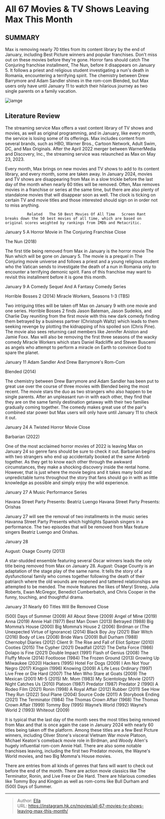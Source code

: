# All 67 Movies &amp; TV Shows Leaving Max This Month


## SUMMARY 



  Max is removing nearly 70 titles from its content library by the end of January, including Best Picture winners and popular franchises. Don&#39;t miss out on these movies before they&#39;re gone.   Horror fans should catch The Conjuring franchise installment, The Nun, before it disappears on January 5. It follows a priest and religious student investigating a nun&#39;s death in Romania, encountering a terrifying spirit.   The chemistry between Drew Barrymore and Adam Sandler shines in the rom-com Blended, but Max users only have until January 11 to watch their hilarious journey as two single parents on a family vacation.  

![iamge](https://static1.srcdn.com/wordpress/wp-content/uploads/2023/12/max_15-4.jpg)

## Literature Review



The streaming service Max offers a vast content library of TV shows and movies, as well as original programming, and in January, like every month, the service is losing some of its offerings. Max includes content from several brands, such as HBO, Warner Bros., Cartoon Network, Adult Swim, DC, and Max Originals. After the April 2022 merger between WarnerMedia and Discovery, Inc., the streaming service was relaunched as Max on May 23, 2023.




Every month, Max brings on new movies and TV shows to add to its content library, and every month, some are taken away. In January 2024, movies and TV shows are disappearing from Max in a slow trickle before the last day of the month when nearly 60 titles will be removed. Often, Max removes movies in a franchise or series at the same time, but there are also plenty of standalone movies that will disappear soon as well. The clock is ticking on certain TV and movie titles and those interested should sign on in order not to miss anything.

              Related   The 50 Best Movies Of All Time   Screen Rant breaks down the 50 best movies of all time, which are based on original scores weighted by rankings from IMDb and Metacritic.    


 January 5 
A Horror Movie in The Conjuring Franchise
   Close     




  The Nun (2018)  

The first title being removed from Max in January is the horror movie The Nun which will be gone on January 5. The movie is a prequel in The Conjuring movie universe and follows a priest and a young religious student who the Vatican sends to investigate the death of a nun in Romania only to encounter a terrifying demonic spirit. Fans of this franchise may want to revisit this installment before it is gone this month.



 January 9 
A Comedy Sequel And A Fantasy Comedy Series
          

  Horrible Bosses 2 (2014)   Miracle Workers, Seasons 1-3 (TBS)  

Two intriguing titles will be taken off Max on January 9 with one movie and one series. Horrible Bosses 2 finds Jason Bateman, Jason Sudeikis, and Charlie Day reuniting from the first movie with this new dark comedy finding them betrayed by a business partner (Christoph Waltz) which leads to them seeking revenge by plotting the kidnapping of his spoiled son (Chris Pine). The movie also sees returning cast members like Jennifer Aniston and Jamie Foxx. Max will also be removing the first three seasons of the wacky comedy Miracle Workers which stars Daniel Radcliffe and Steven Buscemi as angels who attempt to perform a miracle on Earth to convince God to spare the planet.






 January 11 
Adam Sandler And Drew Barrymore&#39;s Rom-Com
          

  Blended (2014)  

The chemistry between Drew Barrymore and Adam Sandler has been put to great use over the course of three movies with Blended being the most recent. The movie stars the duo as two strangers who also happen to be single parents. After an unpleasant run-in with each other, they find that they are on the same family destination getaway with their two families gradually coming together. The comedy makes great use of the pair&#39;s combined star power but Max users will only have until January 11 to check it out.



 January 24 
A Twisted Horror Movie
   Close     




  Barbarian (2022)  

One of the most acclaimed horror movies of 2022 is leaving Max on January 24 so genre fans should be sure to check it out. Barbarian begins with two strangers who end up accidentally booked at the same Airbnb together. As they get to know each other through the awkward circumstances, they make a shocking discovery inside the rental home. However, that is just where the movie begins and it takes many bold and unpredictable turns throughout the story that fans should go in with as little knowledge as possible and simply enjoy the wild experience.



 January 27 
A Music Performance Series
          

  Havana Street Party Presents: Beatriz Luengo   Havana Street Party Presents: Orishas  

January 27 will see the removal of two installments in the music series Havanna Street Party Presents which highlights Spanish singers in a performance. The two episodes that will be removed from Max feature singers Beatriz Luengo and Orishas.






 January 28 
 

          

  August: Osage County (2013)  

A star-studded ensemble featuring several Oscar winners leads the only title being removed from Max on January 28. August: Osage County is an adaptation of the stage play of the same name. It tells the story of a dysfunctional family who comes together following the death of their patriarch where the old wounds are reopened and tattered relationships are attempted to be mended. The movie features the likes of Meryl Streep, Julia Roberts, Ewan McGregor, Benedict Cumberbatch, and Chris Cooper in the funny, touching, and thoughtful drama.



 January 31 
Nearly 60 Titles Will Be Removed
   Close     




  (500) Days of Summer (2009)   All About Steve (2009)   Angel of Mine (2019)   Anna (2019)   Annie Hall (1977)   Best Man Down (2013)   Betrayed (1988)   Big Momma’s House (2000)   Big Momma’s House 2 (2006)   Birdman or (The Unexpected Virtue of Ignorance) (2014)   Black Boy Joy (2021)   Blair Witch (2016)   Body of Lies (2008)   Bride Wars (2009)   Bull Durham (1988)   Chernobyl Diaries (2012)   Client 9: The Rise and Fall of Eliot Spitzer (2010)   Cooties (2015)   The Cypher (2021)   Deadfall (2012)   The Delta Force (1986)   Dolapo is Fine (2021)   Double Impact (1991)   Flash of Genius (2008)   The Fluffy Movie (2014)   Footloose (1984)   The Frozen Ground (2013)   Growing Up Milwaukee (2020)   Hackers (1995)   Hotel For Dogs (2009)   I Am Not Your Negro (2017)   Kingpin (1996)   Knowing (2009)   A Life Less Ordinary (1997)   Live Free or Die Hard (2007)   The Men Who Stare at Goats (2009)   The Mexican (2001)   MI-5 (2015)   Mr. Mom (1983)   My Scientology Movie (2017)   Night Catches Us (2010)   Platoon (1987)   Predator (1987)   Predator 2 (1990)   A Rodeo Film (2021)   Ronin (1998)   A Royal Affair (2012)   Rubber (2011)   See How They Run (2022)   Soul Plane (2004)   Source Code (2011)   A Storybook Ending (2021)   The Terminator (1984)   The Thomas Crown Affair (1968)   The Thomas Crown Affair (1999)   Tommy Boy (1995)   Wayne’s World (1992)   Wayne’s World 2 (1993)   Whiteout (2009)  




It is typical that the last day of the month sees the most titles being removed from Max and that is once again the case in January 2024 with nearly 60 titles being taken off the platform. Among these titles are a few Best Picture winners, including Oliver Stone&#39;s visceral Vietnam War movie Platoon, Michael Keaton&#39;s comeback movie role in Birdman, and Woody Allen&#39;s hugely influential rom-com Annie Hall. There are also some notable franchises leaving, including the first two Predator movies, the Wayne&#39;s World movies, and two Big Momma&#39;s House movies.

There are entries from all kinds of genres that fans will want to check out before the end of the month. There are action movie classics like The Terminator, Ronin, and Live Free or Die Hard. There are hilarious comedies like Tommy Boy and Kingpin as well as rom-coms like Bull Durham and (500) Days of Summer.



---

> Author: [Ella](https://instagram.hk.cn/)  
> URL: https://instagram.hk.cn/movies/all-67-movies-tv-shows-leaving-max-this-month/  

